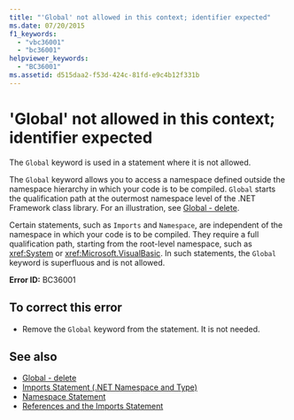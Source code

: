 ```yaml
---
title: "'Global' not allowed in this context; identifier expected"
ms.date: 07/20/2015
f1_keywords: 
  - "vbc36001"
  - "bc36001"
helpviewer_keywords: 
  - "BC36001"
ms.assetid: d515daa2-f53d-424c-81fd-e9c4b12f331b
---
```

# 'Global' not allowed in this context; identifier expected
The `Global` keyword is used in a statement where it is not allowed.  
  
 The `Global` keyword allows you to access a namespace defined outside the namespace hierarchy in which your code is to be compiled. `Global` starts the qualification path at the outermost namespace level of the .NET Framework class library. For an illustration, see [Global - delete](https://msdn.microsoft.com/library/18c8ba14-40f6-4978-8096-6a5852324635).  
  
 Certain statements, such as `Imports` and `Namespace`, are independent of the namespace in which your code is to be compiled. They require a full qualification path, starting from the root-level namespace, such as <xref:System> or <xref:Microsoft.VisualBasic>. In such statements, the `Global` keyword is superfluous and is not allowed.  
  
 **Error ID:** BC36001  
  
## To correct this error  
  
-   Remove the `Global` keyword from the statement. It is not needed.  
  
## See also
- [Global - delete](https://msdn.microsoft.com/library/18c8ba14-40f6-4978-8096-6a5852324635)
- [Imports Statement (.NET Namespace and Type)](../../visual-basic/language-reference/statements/imports-statement-net-namespace-and-type.md)
- [Namespace Statement](../../visual-basic/language-reference/statements/namespace-statement.md)
- [References and the Imports Statement](../../visual-basic/programming-guide/program-structure/references-and-the-imports-statement.md)
